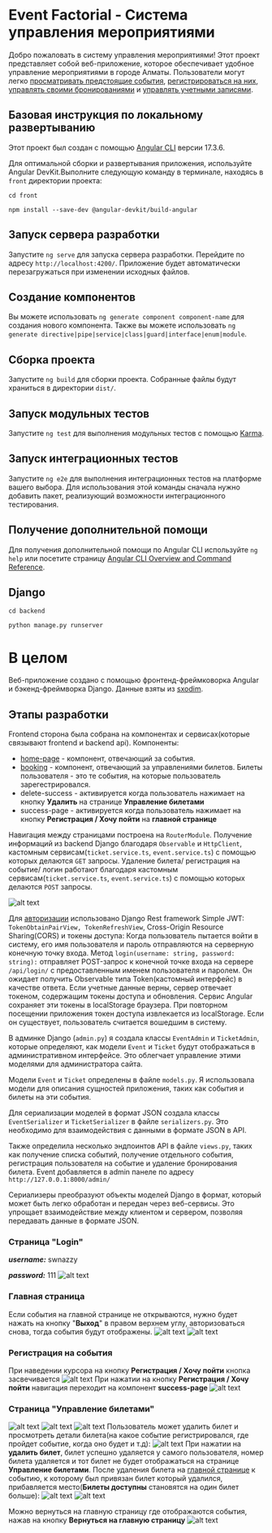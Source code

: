 # Event Factorial - Система управления мероприятиями

Добро пожаловать в систему управления мероприятиями! Этот проект представляет собой веб-приложение, которое обеспечивает удобное управление мероприятиями в городе Алматы. Пользователи могут легко [просматривать предстоящие события](#главная-страница), [регистрироваться на них](#регистрация-на-события), [управлять своими бронированиями](#страница-управление-билетами) и [управлять учетными записями](#страница-login).

## Базовая инструкция по локальному развертыванию 
Этот проект был создан с помощью [Angular CLI](https://github.com/angular/angular-cli) версии 17.3.6.

Для оптимальной сборки и развертывания приложения, используйте Angular DevKit.Выполните следующую команду в терминале, находясь в ```front``` директории проекта:

```cd front```

```npm install --save-dev @angular-devkit/build-angular```


## Запуск сервера разработки

Запустите `ng serve` для запуска сервера разработки. Перейдите по адресу `http://localhost:4200/`. Приложение будет автоматически перезагружаться при изменении исходных файлов.

## Создание компонентов

Вы можете использовать `ng generate component component-name` для создания нового компонента. Также вы можете использовать `ng generate directive|pipe|service|class|guard|interface|enum|module`.

## Сборка проекта

Запустите `ng build` для сборки проекта. Собранные файлы будут храниться в директории `dist/`.

## Запуск модульных тестов

Запустите `ng test` для выполнения модульных тестов с помощью [Karma](https://karma-runner.github.io).

## Запуск интеграционных тестов

Запустите `ng e2e` для выполнения интеграционных тестов на платформе вашего выбора. Для использования этой команды сначала нужно добавить пакет, реализующий возможности интеграционного тестирования.

## Получение дополнительной помощи

Для получения дополнительной помощи по Angular CLI используйте `ng help` или посетите страницу [Angular CLI Overview and Command Reference](https://angular.io/cli).

## Django 
```cd backend```


```python manage.py runserver```

# В целом
Веб-приложение создано с помощью фронтенд-фреймковорка Angular и бэкенд-фреймворка Django. 
Данные взяты из [sxodim](https://sxodim.com/almaty). 

## Этапы разработки
Frontend сторона была собрана на компонентах и сервисах(которые связывают frontend и backend api). Компоненты: 
 * [home-page](#главная-страница) - компонент, отвечающий за события. 
 * [booking](#страница-управление-билетами) - компонент, отвечающий за управлениями билетов. Билеты пользователя - это те события, на которые пользователь зарегестрировался.
 * delete-success - активируется когда пользователь нажимает на кнопку **Удалить** на странице **Управление билетами**
 * success-page - активируется когда пользователь нажимает на кнопку **Регистрация / Хочу пойти** на **главной странице**

Навигация между страницами построена на ```RouterModule```. Получение информаций из backend Django благодаря ```Observable``` и ```HttpClient```, кастомным сервисам(```ticket.service.ts```, ```event.service.ts```) с помощью которых делаются ```GET``` запросы. Удаление билета/ регистрация на событие/ логин работают благодаря кастомным сервисам(```ticket.service.ts```, ```event.service.ts```) с помощью которых делаются ```POST``` запросы.

![alt text](./preview/terminal_outs.png)

Для [авторизации](#страница-login) использовано Django Rest framework Simple JWT: ```TokenObtainPairView, TokenRefreshView```, Cross-Origin Resource Sharing(CORS) и токены доступа:
Когда пользователь пытается войти в систему, его имя пользователя и пароль отправляются на серверную конечную точку входа. Метод ```login(username: string, password: string):``` отправляет POST-запрос к конечной точке входа на сервере ```/api/login/``` с предоставленным именем пользователя и паролем. Он ожидает получить Observable типа Token(кастомный интерфейс) в качестве ответа.
Если учетные данные верны, сервер отвечает токеном, содержащим токены доступа и обновления.
Сервис Angular сохраняет эти токены в localStorage браузера.
При повторном посещении приложения токен доступа извлекается из localStorage. Если он существует, пользователь считается вошедшим в систему.


В админке Django (`admin.py`) я создала классы `EventAdmin` и `TicketAdmin`, которые определяют, как модели `Event` и `Ticket` будут отображаться в административном интерфейсе. Это облегчает управление этими моделями для администратора сайта.

Модели `Event` и `Ticket` определены в файле `models.py`. Я использовала модели для описания сущностей приложения, таких как события и билеты на эти события.

Для сериализации моделей в формат JSON создала классы `EventSerializer` и `TicketSerializer` в файле `serializers.py`. Это необходимо для взаимодействия с данными в формате JSON в API.

Также определила несколько эндпоинтов API в файле `views.py`, таких как получение списка событий, получение отдельного события, регистрация пользователя на событие и удаление бронирования билета. Event добавляется в admin панеле по адресу `http://127.0.0.1:8000/admin/`

Сериализеры преобразуют объекты моделей Django в формат, который может быть легко обработан и передан через веб-сервисы. Это упрощает взаимодействие между клиентом и сервером, позволяя передавать данные в формате JSON.

### Страница "Login"
***username:*** swnazzy

***password:*** 111
![alt text](./preview/image-8.png)
### Главная страница
Если события на главной странице не открываются, нужно будет нажать на кнопку "**Выход**" в правом верхнем углу, авторизоваться снова, тогда события будут отображены.
![alt text](./preview/image-9.png)
![alt text](./preview/image_home2.png)
### Регистрация на события
При наведении курсора на кнопку **Регистрация / Хочу пойти** кнопка засвечивается 
![alt text](./preview/image-10.png)
При нажатии на кнопку **Регистрация / Хочу пойти** навигация переходит на компонент **success-page**
![alt text](/preview/rega.png)
### Страница "**Управление билетами**"
 ![alt text](./preview/image.png) 
![alt text](./preview/image-5.png)
![alt text](./preview/image-6.png)
 Пользователь может удалить билет и просмотреть детали билета(на какое событие регистрировался, где пройдет событие, когда оно будет и т.д):
![alt text](./preview/image-2.png)
 При нажатии на **удалить билет**, билет успешно удаляется у самого пользователя, номер билета удаляется и тот билет не будет отображаться на странице **Управление билетами**. После удаления билета на [главной странице](#главная-страница) к событию, к которому был привязан билет который удалился, прибавляется место(**Билеты доступны** становятся на один билет больше):
 ![alt text](./preview/image-3.png)
 ![alt text](./preview/image-4.png)

Можно вернуться на главную страницу где отображаются события, нажав на кнопку **Вернуться на главную страницу**
![alt text](./preview/image-7.png)